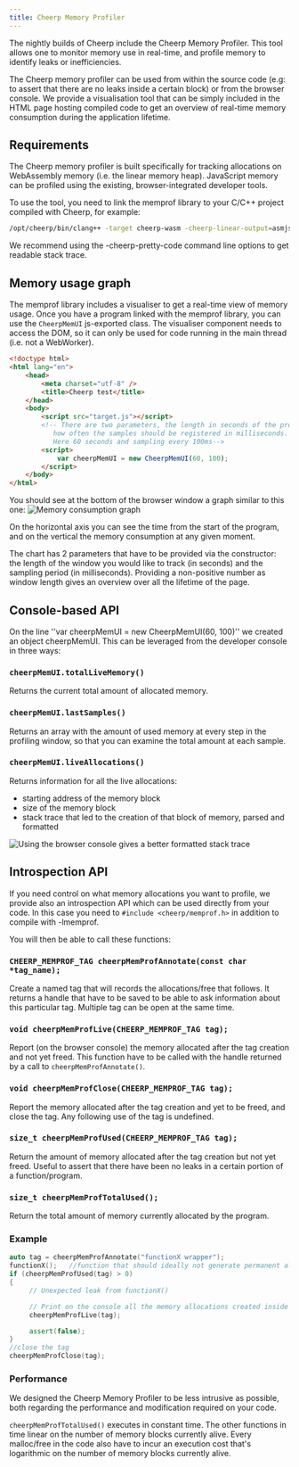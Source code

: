 ```yaml
---
title: Cheerp Memory Profiler
---
```


The nightly builds of Cheerp include the Cheerp Memory Profiler. This tool allows one to monitor memory use in real-time, and profile memory to identify leaks or inefficiencies.

The Cheerp memory profiler can be used from within the source code (e.g: to assert that there are no leaks inside a certain block) or from the browser console. We provide a visualisation tool that can be simply included in the HTML page hosting compiled code to get an overview of real-time memory consumption during the application lifetime.

## Requirements

The Cheerp memory profiler is built specifically for tracking allocations on WebAssembly memory (i.e. the linear memory heap). JavaScript memory can be profiled using the existing, browser-integrated developer tools.

To use the tool, you need to link the memprof library to your C/C++ project compiled with Cheerp, for example:

```bash
/opt/cheerp/bin/clang++ -target cheerp-wasm -cheerp-linear-output=asmjs -cheerp-pretty-code *.cpp -o target.js -lmemprof
```

We recommend using the -cheerp-pretty-code command line options to get readable stack trace.

## Memory usage graph

The memprof library includes a visualiser to get a real-time view of memory usage. Once you have a program linked with the memprof library, you can use the `CheerpMemUI` js-exported class. The visualiser component needs to access the DOM, so it can only be used for code running in the main thread (i.e. not a WebWorker).

```html
<!doctype html>
<html lang="en">
	<head>
		<meta charset="utf-8" />
		<title>Cheerp test</title>
	</head>
	<body>
		<script src="target.js"></script>
		<!-- There are two parameters, the length in seconds of the profiling window and
           how often the samples should be registered in milliseconds.
           Here 60 seconds and sampling every 100ms-->
		<script>
			var cheerpMemUI = new CheerpMemUI(60, 100);
		</script>
	</body>
</html>
```

You should see at the bottom of the browser window a graph similar to this one:
![Memory consumption graph](/cheerp/assets/MemProfUI_Graph.gif)

On the horizontal axis you can see the time from the start of the program, and on the vertical the memory consumption at any given moment.

The chart has 2 parameters that have to be provided via the constructor: the length of the window you would like to track (in seconds) and the sampling period (in milliseconds). Providing a non-positive number as window length gives an overview over all the lifetime of the page.

## Console-based API

On the line ''var cheerpMemUI = new CheerpMemUI(60, 100)'' we created an object cheerpMemUI. This can be leveraged from the developer console in three ways:

### `cheerpMemUI.totalLiveMemory()`

Returns the current total amount of allocated memory.

### `cheerpMemUI.lastSamples()`

Returns an array with the amount of used memory at every step in the profiling window, so that you can examine the total amount at each sample.

### `cheerpMemUI.liveAllocations()`

Returns information for all the live allocations:

- starting address of the memory block
- size of the memory block
- stack trace that led to the creation of that block of memory, parsed and formatted

![Using the browser console gives a better formatted stack trace](/cheerp/assets/MemProfUI_Console4.gif)

## Introspection API

If you need control on what memory allocations you want to profile, we provide also an introspection API which can be used directly from your code. In this case you need to `#include <cheerp/memprof.h>` in addition to compile with -lmemprof.

You will then be able to call these functions:

### `CHEERP_MEMPROF_TAG cheerpMemProfAnnotate(const char *tag_name);`

Create a named tag that will records the allocations/free that follows. It returns a handle that have to be saved to be able to ask information about this particular tag. Multiple tag can be open at the same time.

### `void cheerpMemProfLive(CHEERP_MEMPROF_TAG tag);`

Report (on the browser console) the memory allocated after the tag creation and not yet freed. This function have to be called with the handle returned by a call to `cheerpMemProfAnnotate()`.

### `void cheerpMemProfClose(CHEERP_MEMPROF_TAG tag);`

Report the memory allocated after the tag creation and yet to be freed, and close the tag. Any following use of the tag is undefined.

### `size_t cheerpMemProfUsed(CHEERP_MEMPROF_TAG tag);`

Return the amount of memory allocated after the tag creation but not yet freed. Useful to assert that there have been no leaks in a certain portion of a function/program.

### `size_t cheerpMemProfTotalUsed();`

Return the total amount of memory currently allocated by the program.

### Example

```cpp
auto tag = cheerpMemProfAnnotate("functionX wrapper");
functionX();   //function that should ideally not generate permanent allocations
if (cheerpMemProfUsed(tag) > 0)
{
     // Unexpected leak from functionX()

     // Print on the console all the memory allocations created inside functionX and not freed
     cheerpMemProfLive(tag);

     assert(false);
}
//close the tag
cheerpMemProfClose(tag);
```

### Performance

We designed the Cheerp Memory Profiler to be less intrusive as possible, both regarding the performance and modification required on your code.

`cheerpMemProfTotalUsed()` executes in constant time. The other functions in time linear on the number of memory blocks currently alive. Every malloc/free in the code also have to incur an execution cost that's logarithmic on the number of memory blocks currently alive.
